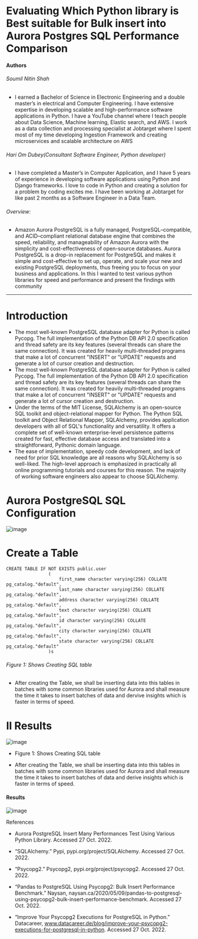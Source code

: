 # Evaluating Which Python library is Best suitable for Bulk insert into Aurora Postgres SQL Performance Comparison

#### Authors 

###### Soumil Nitin Shah 
* I earned a Bachelor of Science in Electronic Engineering and a double master’s in electrical and Computer Engineering. I have extensive expertise in developing scalable and high-performance software applications in Python. I have a YouTube channel where I teach people about Data Science, Machine learning, Elastic search, and AWS. I work as a data collection and processing specialist at Jobtarget where I spent most of my time developing Ingestion Framework and creating microservices and scalable architecture on AWS 

###### Hari Om Dubey(Consultant Software Engineer, Python developer)
* I have completed a Master’s in Computer Application, and I have 5 years of experience in developing software applications using Python and Django frameworks. I love to code in Python and creating a solution for a problem by coding excites me. I have been working at Jobtarget for like past 2 months as a Software Engineer in a Data Team.

###### Overview:
* Amazon Aurora PostgreSQL is a fully managed, PostgreSQL–compatible, and ACID–compliant relational database engine that combines the speed, reliability, and manageability of Amazon Aurora with the simplicity and cost-effectiveness of open-source databases. Aurora PostgreSQL is a drop-in replacement for PostgreSQL and makes it simple and cost-effective to set up, operate, and scale your new and existing PostgreSQL deployments, thus freeing you to focus on your business and applications. In this I wanted to test various python libraries for speed and performance and present the findings with community 

----------------------------------------------------------------------
#  Introduction 

* The most well-known PostgreSQL database adapter for Python is called Pycopg. The full implementation of the Python DB API 2.0 specification and thread safety are its key features (several threads can share the same connection). It was created for heavily multi-threaded programs that make a lot of concurrent "INSERT" or "UPDATE" requests and generate a lot of cursor creation and destruction.
* The most well-known PostgreSQL database adapter for Python is called Pycopg. The full implementation of the Python DB API 2.0 specification and thread safety are its key features (several threads can share the same connection). It was created for heavily multi-threaded programs that make a lot of concurrent "INSERT" or "UPDATE" requests and generate a lot of cursor creation and destruction.
* Under the terms of the MIT License, SQLAlchemy is an open-source SQL toolkit and object-relational mapper for Python. The Python SQL toolkit and Object Relational Mapper, SQLAlchemy, provides application developers with all of SQL's functionality and versatility. It offers a complete set of well-known enterprise-level persistence patterns created for fast, effective database access and translated into a straightforward, Pythonic domain language.
* The ease of implementation, speedy code development, and lack of need for prior SQL knowledge are all reasons why SQLAlchemy is so well-liked. The high-level approach is emphasized in practically all online programming tutorials and courses for this reason. The majority of working software engineers also appear to choose SQLAlchemy.


# Aurora PostgreSQL SQL Configuration  

![image](https://user-images.githubusercontent.com/39345855/200120146-eb752476-8217-4f00-a91a-475d00cd79d4.png)

# Create a Table
```
CREATE TABLE IF NOT EXISTS public.user
                (
                    first_name character varying(256) COLLATE pg_catalog."default",
                    last_name character varying(256) COLLATE pg_catalog."default",
                    address character varying(256) COLLATE pg_catalog."default",
                    text character varying(256) COLLATE pg_catalog."default",
                    id character varying(256) COLLATE pg_catalog."default",
                    city character varying(256) COLLATE pg_catalog."default",
                    state character varying(256) COLLATE pg_catalog."default"
                )s
```
###### Figure 1: Shows Creating SQL table

* After creating the Table, we shall be inserting data into this tables in batches with some common libraries used for Aurora and shall measure the time it takes to insert batches of data and dervive insights which is faster in terms of speed.

# II Results

![image](https://user-images.githubusercontent.com/39345855/200120223-ff0a9f1f-41fe-4123-936b-53af1ce03a0b.png)
* Figure 1: Shows Creating SQL table

* After creating the Table, we shall be inserting data into this tables in batches with some common libraries used for Aurora and shall measure the time it takes to insert batches of data and derive insights which is faster in terms of speed.

#### Results
![image](https://user-images.githubusercontent.com/39345855/200120248-f69bce1a-b58c-4cfe-aaf4-c379af263a81.png)





References
* Aurora PostgreSQL Insert Many Performances Test Using Various Python Library. Accessed 27 Oct. 2022.

* “SQLAlchemy.” Pypi, pypi.org/project/SQLAlchemy. Accessed 27 Oct. 2022.

* “Psycopg2.” Psycopg2, pypi.org/project/psycopg2. Accessed 27 Oct. 2022.

* “Pandas to PostgreSQL Using Psycopg2: Bulk Insert Performance Benchmark.” Naysan, naysan.ca/2020/05/09/pandas-to-postgresql-using-psycopg2-bulk-insert-performance-benchmark. Accessed 27 Oct. 2022.

* “Improve Your Psycopg2 Executions for PostgreSQL in Python.” Datacareer, www.datacareer.de/blog/improve-your-psycopg2-executions-for-postgresql-in-python. Accessed 27 Oct. 2022.


